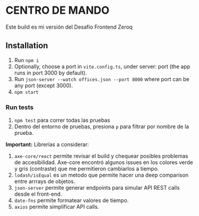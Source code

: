 # CENTRO DE MANDO

Este build es mi versión del Desafío Frontend Zeroq

## Installation

1. Run `npm i`
2. Optionally, choose a port in `vite.config.ts`, under server: port (the app runs in port 3000 by default).
3. Run `json-server --watch offices.json --port 8000` where port can be any port (except 3000).
4. `npm start`

### Run tests

1. `npm test` para correr todas las pruebas
2. Dentro del entorno de pruebas, presiona `p` para filtrar por nombre de la prueba.

**Important:**
Librerías a considerar:

1. `axe-core/react` permite revisar el build y chequear posibles problemas de accesibilidad. Axe-core encontró algunos issues en los colores verde y gris (contraste) que me permitieron cambiarlos a tiempo.
2. `lodash/isEqual` es un metodo que permite hacer una deep comparison entre arrrays de objetos.
3. `json-server` permite generar endpoints para simular API REST calls desde el front-end.
4. `date-fns` permite formatear valores de tiempo.
5. `axios` permite simplificar API calls.
